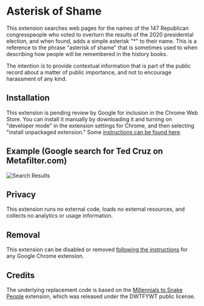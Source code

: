 # Asterisk of Shame 

This extension searches web pages for the names of the 147 Republican congresspeople who voted to overturn the results of the 2020 presidential election, and when found, adds a simple asterisk "*" to their name. This is a reference to the phrase "asterisk of shame" that is sometimes used to when describing how people will be remembered in the history books. 

The intention is to provide contextual information that is part of the public record about a matter of public importance, and not to encourage harassment of any kind. 

## Installation

This extension is pending review by Google for inclusion in the Chrome Web Store. You can install it manually by downloading it and turning on "developer mode" in the extension settings for Chrome, and then selecting "install unpackaged extension." Some [instructions can be found here](https://developer.chrome.com/docs/extensions/mv2/getstarted/#unpacked).

## Example (Google search for Ted Cruz on Metafilter.com)

![Search Results](https://raw.githubusercontent.com/tomcburke/asterisk-of-shame/main/example.png)

## Privacy 

This extension runs no external code, loads no external resources, and collects no analytics or usage information.

## Removal 

This extension can be disabled or removed [following the instructions](https://support.google.com/chromebook/answer/2589434?hl=en) for any Google Chrome extension. 

## Credits

The underlying replacement code is based on the [Millennials to Snake People](https://github.com/ericwbailey/millennials-to-snake-people) extension, which was released under the DWTFYWT public license. 
